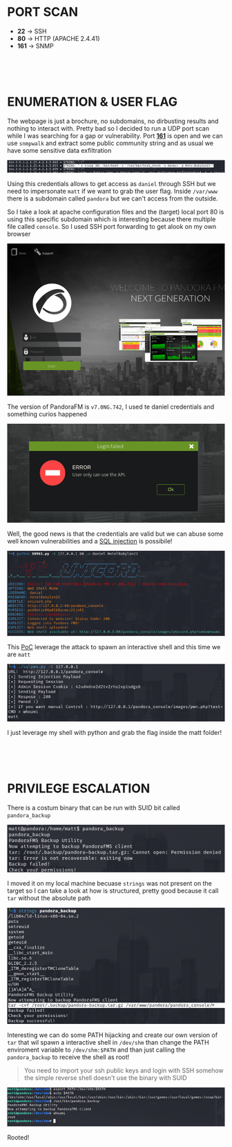 # PORT SCAN 
* **22** &#8594; SSH
* **80** &#8594; HTTP (APACHE 2.4.41)  
* **161** &#8594; SNMP

<br><br><br>

# ENUMERATION & USER FLAG
The webpage is just a brochure, no subdomains, no dirbusting results and nothing to interact with. Pretty bad so I decided to run a UDP port scan while I was searching for a gap or vulnerability. Port **<u>161</u>** is open and we can use `snmpwalk` and extract some public community string and as usual we have some sensitive data exfiltration

![9609aeb7b2434496322f4010bed9c89a.png](img/9609aeb7b2434496322f4010bed9c89a.png)

Using this credentials allows to get access as `daniel` through SSH but we need to impersonate `matt` if we want to grab the user flag. Inside `/var/www` there is a subdomain called `pandora` but we can't access from the outside.

So I take a look at apache configuration files and the (target) local port 80 is using this specific subdomain which is interesting because there multiple file called `console`.
So I used SSH port forwarding to get alook on my own browser

![8dca1f7241809c5238acab049d04c21e.png](img/8dca1f7241809c5238acab049d04c21e.png)

The version of PandoraFM is `v7.0NG.742`, I used te daniel credentials and something curios happened

![2ac8655420367acb935ed35c67274084.png](img/2ac8655420367acb935ed35c67274084.png)

Well, the good news is that the credentials are valid but we can abuse some well known vulnerabilities and a [SQL injection](https://nvd.nist.gov/vuln/detail/CVE-2021-32099) is possibile!

![d225cdacaaefa9816cb13215ff912cce.png](img/d225cdacaaefa9816cb13215ff912cce.png)

This [PoC](https://github.com/shyam0904a/Pandora_v7.0NG.742_exploit_unauthenticated) leverage the attack to spawn an interactive shell and this time we are `matt`

![2bcd2cf894856775df693023e1d392ae.png](img/2bcd2cf894856775df693023e1d392ae.png)

I just leverage my shell with python and grab the flag inside the matt folder!

<br><br><br>

# PRIVILEGE ESCALATION
There is a costum binary that can be run with SUID bit called `pandora_backup`

![fda3bf3d9a14af155ad91dec05e3985c.png](img/fda3bf3d9a14af155ad91dec05e3985c.png)

I moved it on my local machine becuase `strings` was not present on the target so I can take a look at how is structured, pretty good because it call `tar` without the absolute path

![7c6b99797ac65b132e53ca72e754a557.png](img/7c6b99797ac65b132e53ca72e754a557.png)

Interesting we can do some PATH hijacking and create our own version of `tar` that wil spawn a interactive shell in `/dev/shm` than change the PATH enviroment variable to `/dev/shm:$PATH` and than just calling the `pandora_backup` to receive the shell as root!

> You need to import your ssh public keys and login with SSH somehow the simple reverse shell doesn't use the binary with SUID

![2880d27ec97c5b180b0ed7e9636afac8.png](img/2880d27ec97c5b180b0ed7e9636afac8.png)

Rooted!
